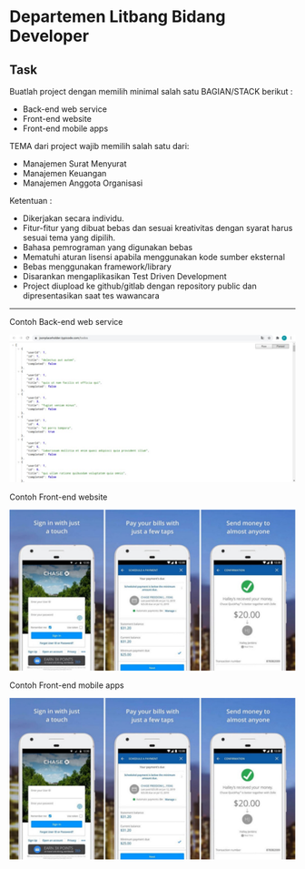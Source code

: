 # Departemen Litbang Bidang Developer

## Task
Buatlah project dengan memilih minimal salah satu BAGIAN/STACK berikut :
- Back-end web service
- Front-end website
- Front-end mobile apps

TEMA dari project wajib memilih salah satu dari:
- Manajemen Surat Menyurat
- Manajemen Keuangan
- Manajemen Anggota Organisasi

Ketentuan :
- Dikerjakan secara individu. 
- Fitur-fitur yang dibuat bebas dan sesuai kreativitas dengan syarat harus sesuai tema yang dipilih.
- Bahasa pemrograman yang digunakan bebas
- Mematuhi aturan lisensi apabila menggunakan kode sumber eksternal
- Bebas menggunakan framework/library
- Disarankan mengaplikasikan Test Driven Development
- Project diupload ke github/gitlab dengan repository public dan dipresentasikan saat tes wawancara

---

Contoh Back-end web service

![](img/dev-001.jpg)

Contoh Front-end website

![](img/dev-003.jpg)

Contoh Front-end mobile apps

![](img/dev-003.jpg)
